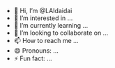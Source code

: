 - 👋 Hi, I’m @LAIdaidai
- 👀 I’m interested in ...
- 🌱 I’m currently learning ...
- 💞️ I’m looking to collaborate on ...
- 📫 How to reach me ...
- 😄 Pronouns: ...
- ⚡ Fun fact: ...

<!---
LAIdaidai/LAIdaidai is a ✨ special ✨ repository because its `README.md` (this file) appears on your GitHub profile.
You can click the Preview link to take a look at your changes.
--->
